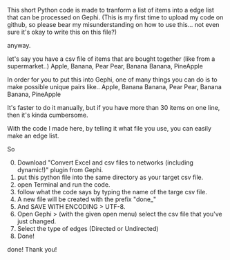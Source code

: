 
This short Python code is made to tranform a list of items into a edge list that can be processed on Gephi.
(This is my first time to upload my code on github, so please bear my misunderstanding on how to use this...
not even sure it's okay to write this on this file?)

anyway.

let's say you have a csv file of items that are bought together (like from a supermarket..)
Apple, Banana, Pear
Pear, Banana
Banana, PineApple

In order for you to put this into Gephi, one of many things you can do is to make possible unique pairs like..
Apple, Banana
Banana, Pear
Pear, Banana
Banana, PineApple

It's faster to do it manually, but if you have more than 30 items on one line, then it's kinda cumbersome.

With the code I made here, by telling it what file you use, you can easily make an edge list. 

So

0. Download "Convert Excel and csv files to networks (including dynamic!)" plugin from Gephi.
1. put this python file into the same directory as your target csv file.
2. open Terminal and run the code.
3. follow what the code says by typing the name of the targe csv file.
4. A new file will be created with the prefix "done_"
5. And SAVE WITH ENCODING > UTF-8.
6. Open Gephi > (with the given open menu) select the csv file that you've just changed.
7. Select the type of edges (Directed or Undirected)
8. Done!

done!
Thank you!

